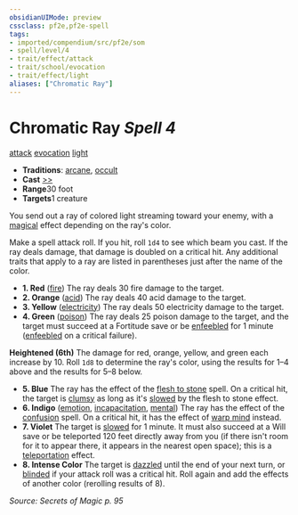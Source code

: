 ```yaml
---
obsidianUIMode: preview
cssclass: pf2e,pf2e-spell
tags:
- imported/compendium/src/pf2e/som
- spell/level/4
- trait/effect/attack
- trait/school/evocation
- trait/effect/light
aliases: ["Chromatic Ray"]
---
```

# Chromatic Ray *Spell 4*   
[attack](attack.md)  [evocation](evocation.md)  [light](rules/traits/light.md)  

- **Traditions**: [arcane](arcane.md), [occult](occult.md)
- **Cast** [>>](chapter-9-playing-the-game.md#Actions "Two-Action") 
- **Range**30 foot
- **Targets**1 creature

You send out a ray of colored light streaming toward your enemy, with a [magical](magical.md) effect depending on the ray's color.

Make a spell attack roll. If you hit, roll `1d4` to see which beam you cast. If the ray deals damage, that damage is doubled on a critical hit. Any additional traits that apply to a ray are listed in parentheses just after the name of the color.

- **1. Red** ([fire](fire.md)) The ray deals 30 fire damage to the target.
- **2. Orange** ([acid](acid.md)) The ray deals 40 acid damage to the target.
- **3. Yellow** ([electricity](electricity.md)) The ray deals 50 electricity damage to the target.
- **4. Green** ([poison](rules/traits/poison.md)) The ray deals 25 poison damage to the target, and the target must succeed at a Fortitude save or be [enfeebled](conditions.md#Enfeebled) for 1 minute ([enfeebled](conditions.md#Enfeebled) on a critical failure).

**Heightened (6th)** The damage for red, orange, yellow, and green each increase by 10. Roll `1d8` to determine the ray's color, using the results for 1–4 above and the results for 5–8 below.

- **5. Blue** The ray has the effect of the [flesh to stone](flesh-to-stone.md) spell. On a critical hit, the target is [clumsy](conditions.md#Clumsy) as long as it's [slowed](conditions.md#Slowed) by the flesh to stone effect.
- **6. Indigo** ([emotion](emotion.md), [incapacitation](incapacitation.md), [mental](mental.md)) The ray has the effect of the [confusion](compendium/spells/confusion.md) spell. On a critical hit, it has the effect of [warp mind](warp-mind.md) instead.
- **7. Violet** The target is [slowed](conditions.md#Slowed) for 1 minute. It must also succeed at a Will save or be teleported 120 feet directly away from you (if there isn't room for it to appear there, it appears in the nearest open space); this is a [teleportation](teleportation.md) effect.
- **8. Intense Color** The target is [dazzled](conditions.md#Dazzled) until the end of your next turn, or [blinded](conditions.md#Blinded) if your attack roll was a critical hit. Roll again and add the effects of another color (rerolling results of 8).

*Source: Secrets of Magic p. 95*
